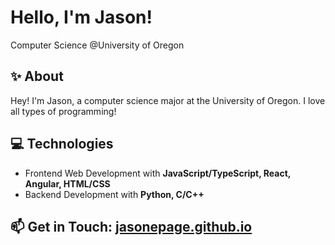 # Hello, I'm Jason!
Computer Science @University of Oregon 
 
## :sparkles: About
Hey! I'm Jason, a computer science major at the University of Oregon. I love all types of programming!

## :computer: Technologies
- Frontend Web Development with **JavaScript/TypeScript, React, Angular, HTML/CSS**
- Backend Development with **Python, C/C++**

## :mailbox: Get in Touch: [jasonepage.github.io](https://jasonepage.github.io)
